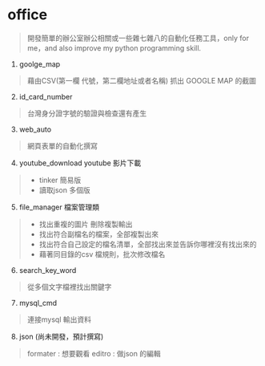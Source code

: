 # office
> 開發簡單的辦公室辦公相關或一些雜七雜八的自動化任務工具，only for me，and also improve my python programming skill.

1. goolge_map 
> 藉由CSV(第一欄 代號，第二欄地址或者名稱) 抓出 GOOGLE MAP 的截圖

2. id_card_number 
> 台灣身分證字號的驗證與檢查還有產生

3. web_auto 
> 網頁表單的自動化撰寫

4. youtube_download youtube 影片下載
>   - tinker 簡易版 
>   - 讀取json 多個版

5. file_manager 檔案管理類 
>   - 找出重複的圖片 刪除複製輸出
>   - 找出符合副檔名的檔案，全部複製出來
>   - 找出符合自己設定的檔名清單，全部找出來並告訴你哪裡沒有找出來的
>   - 藉著同目錄的csv 檔規則，批次修改檔名

6. search_key_word 
> 從多個文字檔裡找出關鍵字

7. mysql_cmd 
> 連接mysql 輸出資料

8. json (尚未開發，預計撰寫)
> formater : 想要觀看
> editro : 做json 的編輯
